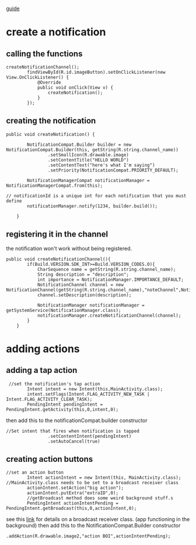 [guide](https://developer.android.com/training/notify-user/build-notification)


# create a notification

## calling the functions

```
createNotificationChannel();
        findViewById(R.id.imageButton).setOnClickListener(new View.OnClickListener() {
            @Override
            public void onClick(View v) {
                createNotification();
            }
        });
```

## creating the notification
```
public void createNotification() {

        NotificationCompat.Builder builder = new NotificationCompat.Builder(this, getString(R.string.channel_name))
                .setSmallIcon(R.drawable.image)
                .setContentTitle("HELLO WORLD")
                .setContentText("here's what I'm saying")
                .setPriority(NotificationCompat.PRIORITY_DEFAULT);

        NotificationManagerCompat notificationManager = NotificationManagerCompat.from(this);

// notificationId is a unique int for each notification that you must define
        notificationManager.notify(1234, builder.build());

    }
```

## registering it in the channel
the notification won't work without being registered.

```
public void createNotificationChannel(){
        if(Build.VERSION.SDK_INT>=Build.VERSION_CODES.O){
            CharSequence name = getString(R.string.channel_name);
            String description = "description";
            int importance = NotificationManager.IMPORTANCE_DEFAULT;
            NotificationChannel channel = new NotificationChannel(getString(R.string.channel_name),"noteChannel",NotificationManager.IMPORTANCE_DEFAULT);
            channel.setDescription(description);

            NotificationManager notificationManager = getSystemService(NotificationManager.class);
            notificationManager.createNotificationChannel(channel);
        }
    }
```


# adding actions

## adding a tap action

```
 //set the notification's tap action
        Intent intent = new Intent(this,MainActivity.class);
        intent.setFlags(Intent.FLAG_ACTIVITY_NEW_TASK | Intent.FLAG_ACTIVITY_CLEAR_TASK);
        PendingIntent pendingIntent = PendingIntent.getActivity(this,0,intent,0);
```

then add this to the notificationCompat.builder constructor

```
//Set intent that fires when notification is tapped
                .setContentIntent(pendingIntent)
                .setAutoCancel(true)
```

## creating action buttons

```
//set an action button
        Intent actionIntent = new Intent(this, MainActivity.class); //MainActivity.class needs to be set to a broadcast receiver class
        actionIntent.setAction("big action");
        actionIntent.putExtra("extraID",0);
        //getBroadcast method does some weird background stuff.s
        PendingIntent actionIntentPending = PendingIntent.getBroadcast(this,0,actionIntent,0);
```
see this [link](https://developer.android.com/guide/components/broadcasts) for details on a broadcast receiver class. (app functioning in the background)
then add this to the NotificationCompat.Builder constructor
```
.addAction(R.drawable.image2,"action BOI",actionIntentPending);
```